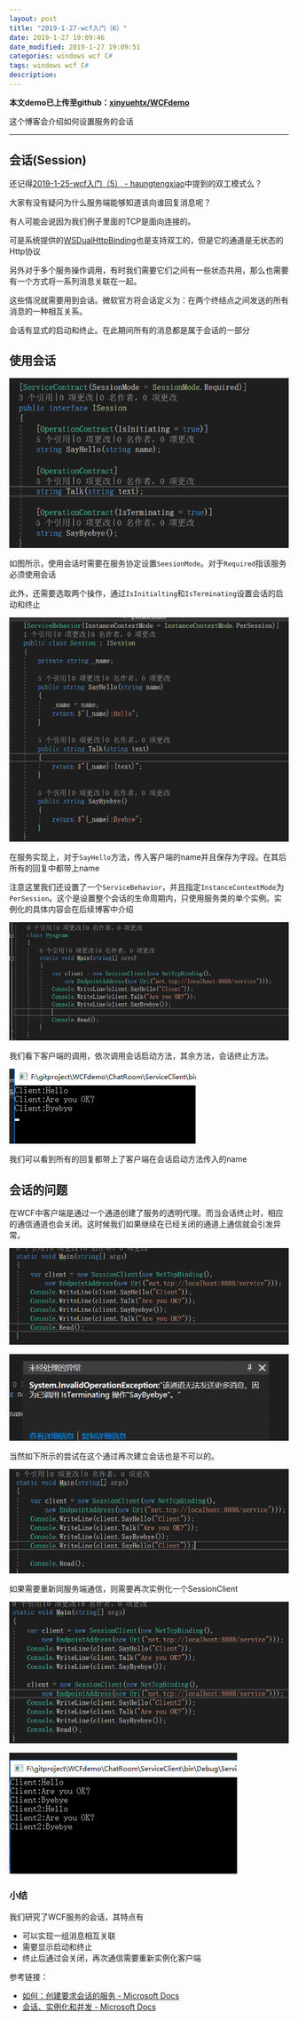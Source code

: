 ```yaml
---
layout: post
title: "2019-1-27-wcf入门（6）"
date: 2019-1-27 19:09:46
date_modified: 2019-1-27 19:09:51
categories: windows wcf C#
tags: windows wcf C#
description: 
---
```


**本文demo已上传至github：[xinyuehtx/WCFdemo](https://github.com/xinyuehtx/WCFdemo)**

这个博客会介绍如何设置服务的会话

-----

## 会话(Session)

还记得[2019-1-25-wcf入门（5） - haungtengxiao](https://xinyuehtx.github.io/post/wcf%E5%85%A5%E9%97%A8-5.html)中提到的双工模式么？

大家有没有疑问为什么服务端能够知道该向谁回复消息呢？

有人可能会说因为我们例子里面的TCP是面向连接的。

可是系统提供的[WSDualHttpBinding](https://docs.microsoft.com/zh-cn/dotnet/api/system.servicemodel.wsdualhttpbinding)也是支持双工的，但是它的通道是无状态的Http协议

另外对于多个服务操作调用，有时我们需要它们之间有一些状态共用，那么也需要有一个方式将一系列消息关联在一起。

这些情况就需要用到会话。微软官方将会话定义为：在两个终结点之间发送的所有消息的一种相互关系。

会话有显式的启动和终止。在此期间所有的消息都是属于会话的一部分

## 使用会话

![1548592064824](../media/1548592064824.png)

如图所示，使用会话时需要在服务协定设置`SeesionMode`。对于`Required`指该服务必须使用会话

此外，还需要选取两个操作，通过`IsInitialting`和`IsTerminating`设置会话的启动和终止

![1548592265170](../media/1548592265170.png)

在服务实现上，对于`SayHello`方法，传入客户端的name并且保存为字段。在其后所有的回复中都带上name

注意这里我们还设置了一个`ServiceBehavior`，并且指定`InstanceContextMode`为`PerSession`。这个是设置整个会话的生命周期内，只使用服务类的单个实例。实例化的具体内容会在后续博客中介绍

![1548592533286](../media/1548592533286.png)

我们看下客户端的调用，依次调用会话启动方法，其余方法，会话终止方法。

![1548592630219](../media/1548592630219.png)

我们可以看到所有的回复都带上了客户端在会话启动方法传入的name

## 会话的问题

在WCF中客户端是通过一个通道创建了服务的透明代理。而当会话终止时，相应的通信通道也会关闭。这时候我们如果继续在已经关闭的通道上通信就会引发异常。

![1548592962563](../media/1548592962563.png)

![1548592942459](../media/1548592942459.png)

当然如下所示的尝试在这个通过再次建立会话也是不可以的。

![1548593008154](../media/1548593008154.png)

如果需要重新同服务端通信，则需要再次实例化一个SessionClient

![1548593102210](../media/1548593102210.png)

![1548593083738](../media/1548593083738.png)

### 小结

我们研究了WCF服务的会话，其特点有

- 可以实现一组消息相互关联
- 需要显示启动和终止
- 终止后通过会关闭，再次通信需要重新实例化客户端

参考链接：

- [如何：创建要求会话的服务 - Microsoft Docs](https://docs.microsoft.com/zh-cn/dotnet/framework/wcf/feature-details/how-to-create-a-service-that-requires-sessions)
- [会话、实例化和并发 - Microsoft Docs](https://docs.microsoft.com/zh-cn/dotnet/framework/wcf/feature-details/sessions-instancing-and-concurrency)





